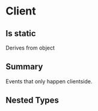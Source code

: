 # Client

## Is static
Derives from object

## Summary

Events that only happen clientside.
## Nested Types

